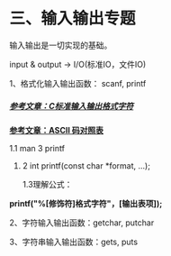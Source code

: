 # 三、输入输出专题

输入输出是一切实现的基础。

input & output -> I/O(标准IO，文件IO)

1、格式化输入输出函数： scanf, printf

##### [参考文章：C标准输入输出格式字符](https://www.cnblogs.com/EXQSLoveForever/p/14315324.html)

**[参考文章：ASCII 码对照表](http://c.biancheng.net/c/ascii/)**

   1.1 man 3 printf

1. 2 int printf(const char *format, ...);

   1.3理解公式：

**printf("%[修饰符]格式字符"，[输出表项]);**

2、字符输入输出函数：getchar, putchar

3、字符串输入输出函数：gets, puts

